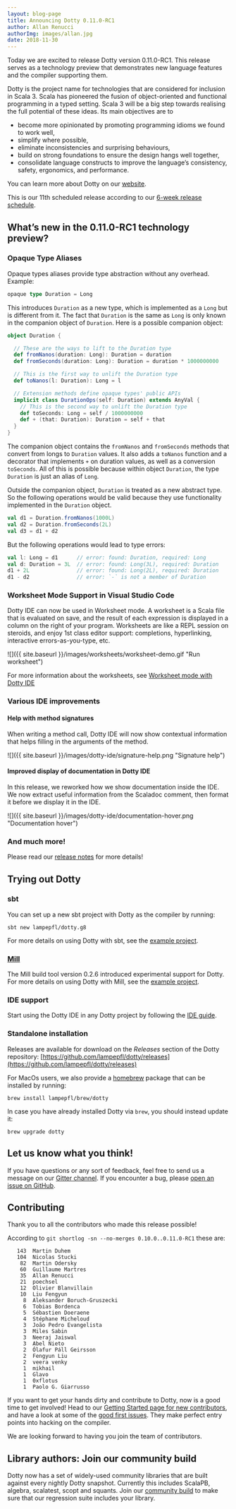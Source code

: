 ```yaml
---
layout: blog-page
title: Announcing Dotty 0.11.0-RC1
author: Allan Renucci
authorImg: images/allan.jpg
date: 2018-11-30
---
```


Today we are excited to release Dotty version 0.11.0-RC1.
This release serves as a technology preview that demonstrates new language features and the
compiler supporting them.

Dotty is the project name for technologies that are considered for inclusion in Scala 3. Scala has
pioneered the fusion of object-oriented and functional programming in a typed setting. Scala 3 will
be a big step towards realising the full potential of these ideas. Its main objectives are to

- become more opinionated by promoting programming idioms we found to work well,
- simplify where possible,
- eliminate inconsistencies and surprising behaviours,
- build on strong foundations to ensure the design hangs well together,
- consolidate language constructs to improve the language’s consistency, safety, ergonomics, and
  performance.

You can learn more about Dotty on our [website](https://dotty.epfl.ch).

<!--more-->

This is our 11th scheduled release according to our
[6-week release schedule](https://dotty.epfl.ch/docs/usage/version-numbers.html).

## What’s new in the 0.11.0-RC1 technology preview?

### Opaque Type Aliases

Opaque types aliases provide type abstraction without any overhead. Example:

```scala
opaque type Duration = Long
```

This introduces `Duration` as a new type, which is implemented as a `Long` but is different from
it. The fact that `Duration` is the same as `Long` is only known in the companion object of
`Duration`. Here is a possible companion object:

```scala
object Duration {

  // These are the ways to lift to the Duration type
  def fromNanos(duration: Long): Duration = duration
  def fromSeconds(duration: Long): Duration = duration * 1000000000

  // This is the first way to unlift the Duration type
  def toNanos(l: Duration): Long = l

  // Extension methods define opaque types' public APIs
  implicit class DurationOps(self: Duration) extends AnyVal {
    // This is the second way to unlift the Duration type
    def toSeconds: Long = self / 1000000000
    def + (that: Duration): Duration = self + that
  }
}
```

The companion object contains the `fromNanos` and `fromSeconds` methods that convert from longs to
`Duration` values. It also adds a `toNanos` function and a decorator that implements `+` on
duration values, as well as a conversion `toSeconds`. All of this is possible because within object
`Duration`, the type `Duration` is just an alias of `Long`.

Outside the companion object, `Duration` is treated as a new abstract type. So the following
operations would be valid because they use functionality implemented in the `Duration`
object.

```scala
val d1 = Duration.fromNanos(1000L)
val d2 = Duration.fromSeconds(2L)
val d3 = d1 + d2
```

But the following operations would lead to type errors:

```scala
val l: Long = d1      // error: found: Duration, required: Long
val d: Duration = 3L  // error: found: Long(3L), required: Duration
d1 + 2L               // error: found: Long(2L), required: Duration
d1 - d2               // error: `-` is not a member of Duration
```

### Worksheet Mode Support in Visual Studio Code

Dotty IDE can now be used in Worksheet mode. A worksheet is a Scala file that is evaluated on save,
and the result of each expression is displayed in a column on the right of your program. Worksheets
are like a REPL session on steroids, and enjoy 1st class editor support: completions, hyperlinking,
interactive errors-as-you-type, etc.

![]({{ site.baseurl }}/images/worksheets/worksheet-demo.gif "Run worksheet")

For more information about the worksheets, see [Worksheet mode with Dotty
IDE](https://dotty.epfl.ch/docs/usage/worksheet-mode.html)

### Various IDE improvements

#### Help with method signatures

When writing a method call, Dotty IDE will now show contextual information that helps filling in the
arguments of the method.

![]({{ site.baseurl }}/images/dotty-ide/signature-help.png "Signature help")

#### Improved display of documentation in Dotty IDE

In this release, we reworked how we show documentation inside the IDE. We now extract useful
information from the Scaladoc comment, then format it before we display it in the IDE.

![]({{ site.baseurl }}/images/dotty-ide/documentation-hover.png "Documentation hover")

### And much more!

Please read our [release notes](https://github.com/lampepfl/dotty/releases/tag/0.11.0-RC1)
for more details!

## Trying out Dotty

### sbt

You can set up a new sbt project with Dotty as the compiler by running:

```shell
sbt new lampepfl/dotty.g8
```

For more details on using Dotty with sbt, see the
[example project](https://github.com/lampepfl/dotty-example-project).

### [Mill](http://www.lihaoyi.com/mill/)

The Mill build tool version 0.2.6 introduced experimental support for Dotty. For more details on
using Dotty with Mill, see the
[example project](https://github.com/lampepfl/dotty-example-project/tree/mill).

### IDE support

Start using the Dotty IDE in any Dotty project by following
the [IDE guide](https://dotty.epfl.ch/docs/usage/ide-support.html).

### Standalone installation

Releases are available for download on the _Releases_
section of the Dotty repository:
[https://github.com/lampepfl/dotty/releases](https://github.com/lampepfl/dotty/releases)

For MacOs users, we also provide a [homebrew](https://brew.sh/) package that can be installed by
running:

```shell
brew install lampepfl/brew/dotty
```

In case you have already installed Dotty via `brew`, you should instead update it:

```shell
brew upgrade dotty
```

## Let us know what you think!

If you have questions or any sort of feedback, feel free to send us a message on our
[Gitter channel](https://gitter.im/lampepfl/dotty). If you encounter a bug, please
[open an issue on GitHub](https://github.com/lampepfl/dotty/issues/new).

## Contributing

Thank you to all the contributors who made this release possible!

According to `git shortlog -sn --no-merges 0.10.0..0.11.0-RC1` these are:

```
   143  Martin Duhem
   104  Nicolas Stucki
    82  Martin Odersky
    60  Guillaume Martres
    35  Allan Renucci
    21  poechsel
    12  Olivier Blanvillain
    10  Liu Fengyun
     8  Aleksander Boruch-Gruszecki
     6  Tobias Bordenca
     5  Sébastien Doeraene
     4  Stéphane Micheloud
     3  João Pedro Evangelista
     3  Miles Sabin
     3  Neeraj Jaiswal
     3  Abel Nieto
     2  Ólafur Páll Geirsson
     2  Fengyun Liu
     2  veera venky
     1  mikhail
     1  Glavo
     1  0xflotus
     1  Paolo G. Giarrusso
```

If you want to get your hands dirty and contribute to Dotty, now is a good time to get involved!
Head to our [Getting Started page for new contributors](https://dotty.epfl.ch/docs/contributing/getting-started.html),
and have a look at some of the [good first issues](https://github.com/lampepfl/dotty/issues?q=is%3Aissue+is%3Aopen+label%3Aexp%3Anovice).
They make perfect entry points into hacking on the compiler.

We are looking forward to having you join the team of contributors.

## Library authors: Join our community build

Dotty now has a set of widely-used community libraries that are built against every nightly Dotty
snapshot. Currently this includes ScalaPB, algebra, scalatest, scopt and squants.
Join our [community build](https://github.com/lampepfl/dotty-community-build)
to make sure that our regression suite includes your library.

[Scastie]: https://scastie.scala-lang.org/?target=dotty

[@odersky]: https://github.com/odersky
[@DarkDimius]: https://github.com/DarkDimius
[@smarter]: https://github.com/smarter
[@felixmulder]: https://github.com/felixmulder
[@nicolasstucki]: https://github.com/nicolasstucki
[@liufengyun]: https://github.com/liufengyun
[@OlivierBlanvillain]: https://github.com/OlivierBlanvillain
[@biboudis]: https://github.com/biboudis
[@allanrenucci]: https://github.com/allanrenucci
[@Blaisorblade]: https://github.com/Blaisorblade
[@Duhemm]: https://github.com/Duhemm
